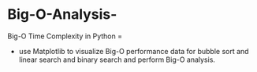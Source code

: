 # Big-O-Analysis-
Big-O Time Complexity in Python =

- use Matplotlib to visualize Big-O performance data for bubble sort and linear search and binary search and perform Big-O analysis. 
